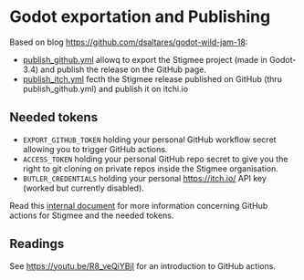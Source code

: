 # Godot exportation and Publishing

Based on blog https://github.com/dsaltares/godot-wild-jam-18:
- [publish_github.yml](publish_github.yml) allowq to export the Stigmee project (made in Godot-3.4) and publish the release on the GitHub page.
- [publish_itch.yml](publish_itch.yml) fecth the Stigmee release published on GitHub (thru publish_github.yml) and publish it on itchi.io

## Needed tokens

- `EXPORT_GITHUB_TOKEN` holding your personal GitHub workflow secret allowing you to trigger GitHub actions.
- `ACCESS_TOKEN` holding your personal GitHub repo secret to give you the right to git cloning on private repos inside the Stigmee organisation.
- `BUTLER_CREDENTIALS` holding your personal https://itch.io/ API key (worked but currently disabled).

Read this [internal document](https://github.com/stigmee/doc-internal/blob/master/doc/continuous_deployment_en.md) for more information concerning
GitHub actions for Stigmee and the needed tokens.

## Readings

See https://youtu.be/R8_veQiYBjI for an introduction to GitHub actions.
